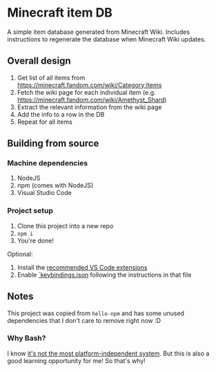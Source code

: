 # Minecraft item DB

A simple item database generated from Minecraft Wiki. Includes instructions to regenerate the database when Minecraft Wiki updates.

## Overall design

1. Get list of all items from https://minecraft.fandom.com/wiki/Category:Items
1. Fetch the wiki page for each individual item (e.g. https://minecraft.fandom.com/wiki/Amethyst_Shard)
1. Extract the relevant information from the wiki page
1. Add the info to a row in the DB
1. Repeat for all items

## Building from source

### Machine dependencies

1. NodeJS
1. npm (comes with NodeJS)
1. Visual Studio Code

### Project setup

1. Clone this project into a new repo
1. `npm i`
1. You're done!

Optional:

1. Install the [recommended VS Code extensions](./.vscode/extensions.json)
1. Enable [`keybindings.json](./.vscode/keybindings.json) following the instructions in that file

## Notes

This project was copied from `hello-npm` and has some unused dependencies that I don't care to remove right now :D

### Why Bash?

I know [it's not the most platform-independent system](https://stackoverflow.com/questions/34937724/running-bash-scripts-with-npm). But this is also a good learning opportunity for me! So that's why!
